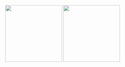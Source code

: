   <img height="180em" src="https://github-readme-stats.vercel.app/api?username=EduardoPSouza01&show_icons=true&theme=dracula&include_all_commits=true"/>
  <img height="180em" src="https://github-readme-stats.vercel.app/api/top-langs/?username=EduardoPSouza01&layout=compact&langs_count=7&theme=dracula"/>

